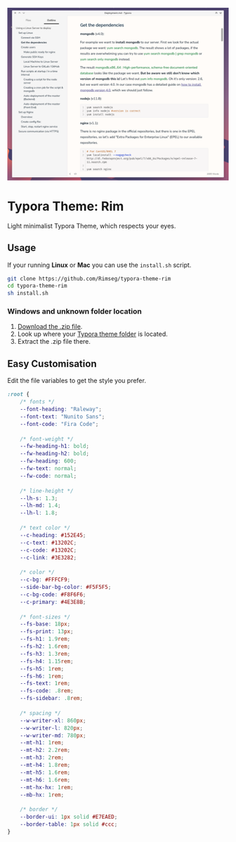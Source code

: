 ![](preview.png)

# Typora Theme: Rim

Light minimalist Typora Theme, which respects your eyes.

## Usage

If your running **Linux** or **Mac** you can use the `install.sh` script.

```bash
git clone https://github.com/Rimseg/typora-theme-rim
cd typora-theme-rim
sh install.sh
```

### Windows and unknown folder location

1. [Download the .zip file](https://github.com/Rimseg/typora-theme-rim/releases/tag/latest).
2. Look up where your [Typora theme folder](https://theme.typora.io/doc/Install-Theme/ ) is located.
3. Extract the .zip file there.

## Easy Customisation

Edit the file variables to get the style you prefer.

```css
:root {
	/* fonts */
	--font-heading: "Raleway";
	--font-text: "Nunito Sans";
	--font-code: "Fira Code";

	/* font-weight */
	--fw-heading-h1: bold;
	--fw-heading-h2: bold;
	--fw-heading: 600;
	--fw-text: normal;
	--fw-code: normal;
	
	/* line-height */
	--lh-s: 1.3;
	--lh-md: 1.4;
	--lh-l: 1.8;
	
	/* text color */
	--c-heading: #152E45;
	--c-text: #13202C;
	--c-code: #13202C;
	--c-link: #3E3282;

	/* color */
	--c-bg: #FFFCF9;
	--side-bar-bg-color: #F5F5F5;
	--c-bg-code: #F8F6F6;
	--c-primary: #4E3E8B;

	/* font-sizes */
	--fs-base: 18px;
	--fs-print: 13px;
	--fs-h1: 1.9rem;
	--fs-h2: 1.6rem;
	--fs-h3: 1.3rem;
	--fs-h4: 1.15rem;
	--fs-h5: 1rem;
	--fs-h6: 1rem;
	--fs-text: 1rem;
	--fs-code: .8rem;
	--fs-sidebar: .8rem;

	/* spacing */
	--w-writer-xl: 860px;
	--w-writer-l: 820px;
	--w-writer-md: 780px;
	--mt-h1: 1rem;
	--mt-h2: 2.2rem;
	--mt-h3: 2rem;
	--mt-h4: 1.8rem;
	--mt-h5: 1.6rem;
	--mt-h6: 1.6rem;
	--mt-hx-hx: 1rem;
	--mb-hx: 1rem;

	/* border */
	--border-ui: 1px solid #E7EAED;
	--border-table: 1px solid #ccc;
}
```

